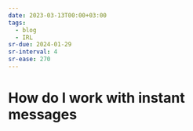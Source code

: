 ```yaml
---
date: 2023-03-13T00:00+03:00
tags:
  - blog
  - IRL
sr-due: 2024-01-29
sr-interval: 4
sr-ease: 270
---
```


# How do I work with instant messages

